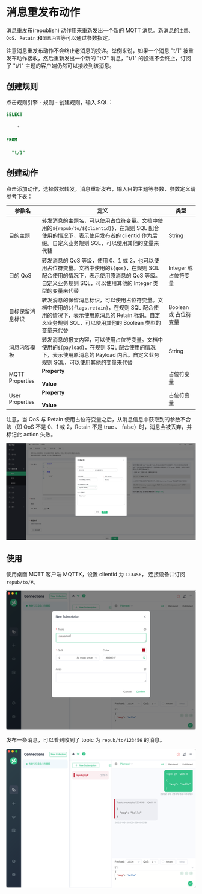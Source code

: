# 消息重发布动作

消息重发布(republish) 动作用来重新发出一个新的 MQTT 消息。新消息的`主题`、`QoS`、`Retain` 和`消息内容`等可以通过参数指定。

注意消息重发布动作不会终止老消息的投递。举例来说，如果一个消息 "t/1" 被重发布动作接收，然后重新发出一个新的 "t/2" 消息，"t/1" 的投递不会终止，订阅了 "t/1" 主题的客户端仍然可以接收到该消息。

## 创建规则

点击规则引擎 - 规则 - 创建规则，输入 SQL：

```SQL
SELECT

    *

FROM

  "t/1"
```

## 创建动作

点击添加动作，选择数据转发，消息重新发布，输入目的主题等参数，参数定义请参考下表：

| 参数名 | 定义 | 类型 |
| --- | --- | --- |
| 目的主题 | 转发消息的主题名，可以使用占位符变量。文档中使用的`${repub/to/${clientid}}`，在规则 SQL 配合使用的情况下，表示使用发布者的 clientid 作为后缀。自定义业务规则 SQL，可以使用其他的变量来代替 | String |
| 目的 QoS | 转发消息的 QoS 等级，使用 0、1 或 2，也可以使用占位符变量。文档中使用的`${qos}`，在规则 SQL 配合使用的情况下，表示使用原消息的 QoS 等级。自定义业务规则 SQL，可以使用其他的 Integer 类型的变量来代替 | Integer 或 占位符变量 |
| 目标保留消息标识 | 转发消息的保留消息标识，可以使用占位符变量。文档中使用的`${flags.retain}`，在规则 SQL 配合使用的情况下，表示使用原消息的 Retain 标识。自定义业务规则 SQL，可以使用其他的 Boolean 类型的变量来代替 | Boolean 或 占位符变量 |
| 消息内容模板 | 转发消息的报文内容，可以使用占位符变量。文档中使用的`${payload}`，在规则 SQL 配合使用的情况下，表示使用原消息的 Payload 内容。自定义业务规则 SQL，可以使用其他的变量来代替 | String |
| MQTT Properties | **Property** <br /> <br />  **Value** <br /> | 占位符变量 |
| User Properties | **Property** <br /> <br />  **Value** <br /> | 占位符变量 |

注意，当 QoS 与 Retain 使用占位符变量之后，从消息信息中获取到的参数不合法（即 QoS 不是 0、1 或 2，Retain 不是 true 、 false）时，消息会被丢弃，并标记此 action 失败。

![image](./assets/rule-engine/republish/action.png)

## 使用

使用桌面 MQTT 客户端 MQTTX，设置 clientid 为 `123456`， 连接设备并订阅 `repub/to/#`。

![image](./assets/rule-engine/republish/mqtt_sub.png)

发布一条消息，可以看到收到了 topic 为 `repub/to/123456` 的消息。

![image](./assets/rule-engine/republish/mqtt_recv.png)
